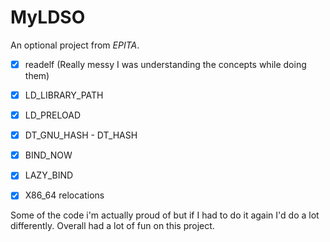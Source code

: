 MyLDSO
======

An optional project from *EPITA*.

* [x] readelf (Really messy I was understanding the concepts while doing them)
* [x] LD_LIBRARY_PATH
* [x] LD_PRELOAD
* [x] DT_GNU_HASH - DT_HASH
* [x] BIND_NOW
* [x] LAZY_BIND
* [x] X86_64 relocations


Some of the code i'm actually proud of but if I had to do it again I'd do a lot differently.
Overall had a lot of fun on this project. 
